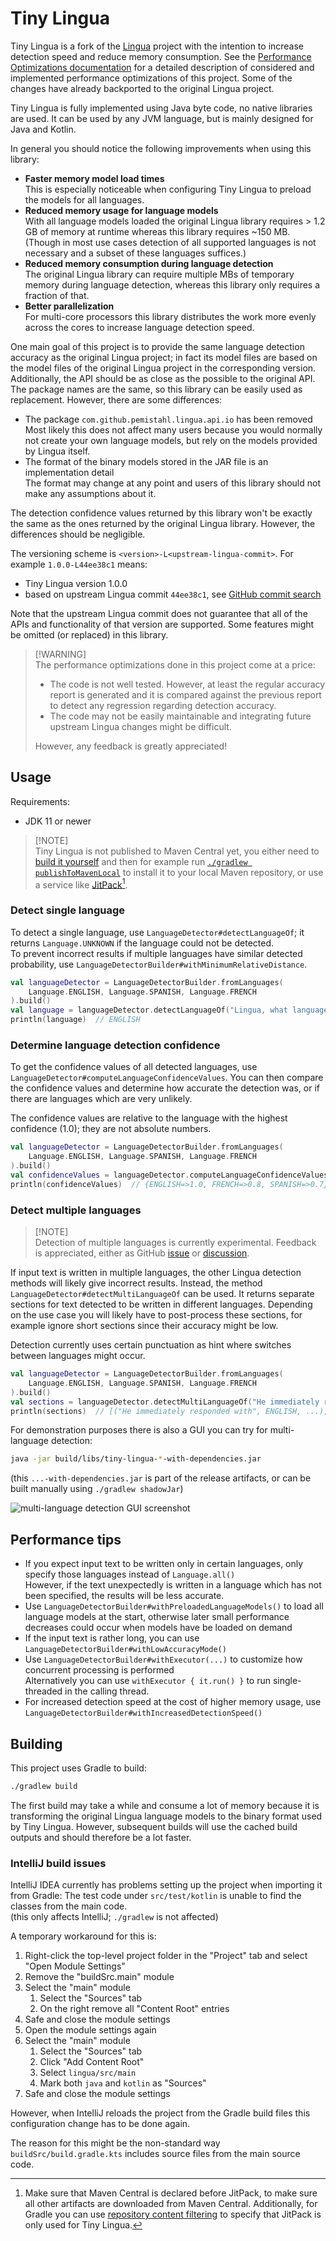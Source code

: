 # Tiny Lingua

Tiny Lingua is a fork of the [Lingua](https://github.com/pemistahl/lingua) project with the intention
to increase detection speed and reduce memory consumption. See the [Performance Optimizations documentation](./Performance%20Optimizations.md)
for a detailed description of considered and implemented performance optimizations of this project.
Some of the changes have already backported to the original Lingua project.

Tiny Lingua is fully implemented using Java byte code, no native libraries are used. It can be used
by any JVM language, but is mainly designed for Java and Kotlin.

In general you should notice the following improvements when using this library:
- **Faster memory model load times**\
  This is especially noticeable when configuring Tiny Lingua to preload the models for all languages.
- **Reduced memory usage for language models**\
  With all language models loaded the original Lingua library requires > 1.2 GB of memory at runtime
  whereas this library requires ~150 MB. (Though in most use cases detection of all supported languages
  is not necessary and a subset of these languages suffices.)
- **Reduced memory consumption during language detection**\
  The original Lingua library can require multiple MBs of temporary memory during language detection,
  whereas this library only requires a fraction of that.
- **Better parallelization**\
  For multi-core processors this library distributes the work more evenly across the cores to increase
  language detection speed.

One main goal of this project is to provide the same language detection accuracy as the original Lingua
project; in fact its model files are based on the model files of the original Lingua project in the
corresponding version. Additionally, the API should be as close as the possible to the original API.
The package names are the same, so this library can be easily used as replacement.
However, there are some differences:
- The package `com.github.pemistahl.lingua.api.io` has been removed\
  Most likely this does not affect many users because you would normally not create your own language
  models, but rely on the models provided by Lingua itself.
- The format of the binary models stored in the JAR file is an implementation detail\
  The format may change at any point and users of this library should not make any assumptions about it.

The detection confidence values returned by this library won't be exactly the same as the ones
returned by the original Lingua library. However, the differences should be negligible.

The versioning scheme is `<version>-L<upstream-lingua-commit>`. For example `1.0.0-L44ee38c1` means:
- Tiny Lingua version 1.0.0
- based on upstream Lingua commit `44ee38c1`, see [GitHub commit search](https://github.com/search?q=repo%3Apemistahl%2Flingua+44ee38c1ba79698e704f217162f625bd87632d6a&type=commits)

Note that the upstream Lingua commit does not guarantee that all of the APIs and functionality of that version
are supported. Some features might be omitted (or replaced) in this library.

> [!WARNING]\
> The performance optimizations done in this project come at a price:
> - The code is not well tested. However, at least the regular accuracy report is generated and it is
>   compared against the previous report to detect any regression regarding detection accuracy.
> - The code may not be easily maintainable and integrating future upstream Lingua changes might be
>   difficult.
> 
> However, any feedback is greatly appreciated!

## Usage

Requirements:
- JDK 11 or newer

> [!NOTE]\
> Tiny Lingua is not published to Maven Central yet, you either need to [build it yourself](#building) and
> then for example run [`./gradlew publishToMavenLocal`](https://docs.gradle.org/8.10.1/userguide/publishing_maven.html#publishing_maven:install)
> to install it to your local Maven repository, or use a service like [JitPack](https://jitpack.io/#Marcono1234/tiny-lingua)[^1].

### Detect single language

To detect a single language, use `LanguageDetector#detectLanguageOf`; it returns `Language.UNKNOWN` if the language could not be detected.\
To prevent incorrect results if multiple languages have similar detected probability, use `LanguageDetectorBuilder#withMinimumRelativeDistance`.

```kotlin
val languageDetector = LanguageDetectorBuilder.fromLanguages(
    Language.ENGLISH, Language.SPANISH, Language.FRENCH
).build()
val language = languageDetector.detectLanguageOf("Lingua, what language is this?")
println(language)  // ENGLISH
```

### Determine language detection confidence

To get the confidence values of all detected languages, use `LanguageDetector#computeLanguageConfidenceValues`.
You can then compare the confidence values and determine how accurate the detection was, or if there
are languages which are very unlikely.

The confidence values are relative to the language with the highest confidence (1.0); they are not absolute numbers.

```kotlin
val languageDetector = LanguageDetectorBuilder.fromLanguages(
    Language.ENGLISH, Language.SPANISH, Language.FRENCH
).build()
val confidenceValues = languageDetector.computeLanguageConfidenceValues("Lingua, what language is this?")
println(confidenceValues)  // {ENGLISH=>1.0, FRENCH=>0.8, SPANISH=>0.7}
```

### Detect multiple languages

> [!NOTE]\
> Detection of multiple languages is currently experimental. Feedback is appreciated, either as GitHub [issue](https://github.com/Marcono1234/tiny-lingua/issues)
> or [discussion](https://github.com/Marcono1234/tiny-lingua/discussions).
 
If input text is written in multiple languages, the other Lingua detection methods will likely give incorrect
results. Instead, the method `LanguageDetector#detectMultiLanguageOf` can be used. It returns separate sections
for text detected to be written in different languages. Depending on the use case you will likely have to
post-process these sections, for example ignore short sections since their accuracy might be low.

Detection currently uses certain punctuation as hint where switches between languages might occur.

```kotlin
val languageDetector = LanguageDetectorBuilder.fromLanguages(
    Language.ENGLISH, Language.SPANISH, Language.FRENCH
).build()
val sections = languageDetector.detectMultiLanguageOf("He immediately responded with: No hablo español")
println(sections)  // [("He immediately responded with", ENGLISH, ...), ("No hablo español", SPANISH, ...)]
```

For demonstration purposes there is also a GUI you can try for multi-language detection:
```sh
java -jar build/libs/tiny-lingua-*-with-dependencies.jar
```
(this `...-with-dependencies.jar` is part of the release artifacts, or can be built manually using `./gradlew shadowJar`)

![multi-language detection GUI screenshot](./images/multi-language-detection-gui.png)

## Performance tips

- If you expect input text to be written only in certain languages, only specify those languages instead of `Language.all()`\
  However, if the text unexpectedly is written in a language which has not been specified, the results will be less accurate.
- Use `LanguageDetectorBuilder#withPreloadedLanguageModels()` to load all language models at the start, otherwise later
  small performance decreases could occur when models have be loaded on demand
- If the input text is rather long, you can use `LanguageDetectorBuilder#withLowAccuracyMode()`
- Use `LanguageDetectorBuilder#withExecutor(...)` to customize how concurrent processing is performed\
  Alternatively you can use `withExecutor { it.run() }` to run single-threaded in the calling thread.
- For increased detection speed at the cost of higher memory usage, use `LanguageDetectorBuilder#withIncreasedDetectionSpeed()`

## Building

This project uses Gradle to build:
```sh
./gradlew build
```

The first build may take a while and consume a lot of memory because it is transforming the original
Lingua language models to the binary format used by Tiny Lingua. However, subsequent builds will
use the cached build outputs and should therefore be a lot faster.

### IntelliJ build issues

IntelliJ IDEA currently has problems setting up the project when importing it from Gradle: The test
code under `src/test/kotlin` is unable to find the classes from the main code.\
(this only affects IntelliJ; `./gradlew` is not affected)

A temporary workaround for this is:
1. Right-click the top-level project folder in the "Project" tab and select "Open Module Settings"
2. Remove the "buildSrc.main" module 
3. Select the "main" module
   1. Select the "Sources" tab
   2. On the right remove all "Content Root" entries
4. Safe and close the module settings
5. Open the module settings again 
6. Select the "main" module
   1. Select the "Sources" tab
   2. Click "Add Content Root"
   3. Select `lingua/src/main`
   4. Mark both `java` and `kotlin` as "Sources"
7. Safe and close the module settings

However, when IntelliJ reloads the project from the Gradle build files this configuration change
has to be done again.

The reason for this might be the non-standard way `buildSrc/build.gradle.kts` includes source files from
the main source code.

[^1]: Make sure that Maven Central is declared before JitPack, to make sure all other artifacts are downloaded
from Maven Central. Additionally, for Gradle you can use [repository content filtering](https://docs.gradle.org/8.10.1/userguide/declaring_repositories_adv.html#declaring_content_exclusively_found_in_one_repository)
to specify that JitPack is only used for Tiny Lingua.
